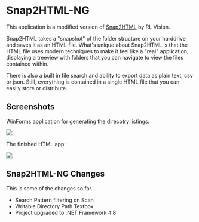 # Snap2HTML-NG

This application is a modified version of [Snap2HTML](https://github.com/rlv-dan/Snap2HTML) by RL Vision.

Snap2HTML takes a "snapshot" of the folder structure on your harddrive and saves it as an HTML file. What's unique about Snap2HTML is that the HTML file uses modern techniques to make it feel like a "real" application, displaying a treeview with folders that you can navigate to  view the files contained within. 

There is also a built in file search and ability to export data as plain text, csv or json. Still, everything is contained in a single HTML file that you can easily store or distribute.

## Screenshots

WinForms application for generating the direcotry listings:

<img src="https://github.com/Laim/Snap2HTML-NG/assets/14845036/4d8915f7-7dbb-4994-8059-3942710f3f9b">

The finished HTML app:

<img src="https://github.com/Laim/Snap2HTML-NG/assets/14845036/a7a1ed83-93e3-46e2-a40c-c9b31e2d8412">

## Snap2HTML-NG Changes

This is some of the changes so far.

- Search Pattern filtering on Scan
- Writable Directory Path Textbox
- Project upgraded to .NET Framework 4.8